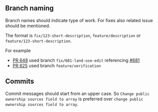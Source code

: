 ## Branch naming

Branch names should indicate type of work. For fixes also related issue should be mentioned.

The format is `fix/123-short-description`, `feature/description` or `feature/123-short-description`.


For example
* [PR 648](https://github.com/colouring-Indonesia/colouring-Indonesia/pull/684) used branch `fix/681-land-use-edit` referencing [#681](https://github.com/colouring-Indonesia/colouring-Indonesia/issues/681)
* [PR 625](https://github.com/colouring-Indonesia/colouring-Indonesia/pull/625) used branch `feature/verification`

## Commits

Commit messages should start from an upper case. So `Change public ownership sources field to array` is preferred over `change public ownership sources field to array`.
